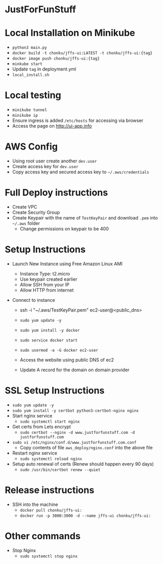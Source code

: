 # JustForFunStuff

# Local Installation on Minikube
 - `python3 main.py`
 - `docker build -t chonku/jffs-ui:LATEST -t chonku/jffs-ui:{tag}`
 - `docker image push chonku/jffs-ui:{tag}`
 - `minkube start`
 - Update `tag` in deployment.yml
 - `local_install.sh`

# Local testing
 - `minikube tunnel`
 - `minikube ip`
 - Ensure ingress is added `/etc/hosts` for accessing via browser
 - Access the page on http://ui-app.info

# AWS Config
 - Using root user create another `dev.user`
 - Create access key for `dev.user`
 - Copy access key and secured access key to `~/.aws/credentials`

# Full Deploy instructions
 - Create VPC
 - Create Security Group
 - Create Keypair with the name of `TestKeyPair` and download `.pem` into `~/.aws` folder
   - Change permissions on keypair to be 400

# Setup Instructions
 - Launch New Instance using Free Amazon Linux AMI
   - Instance Type: t2.micro
   - Use keypair created earlier
   - Allow SSH from your IP
   - Allow HTTP from internet
   
 - Connect to instance
   - ssh -i "~/.aws/TestKeyPair.pem" ec2-user@<public_dns>
   - `sudo yum update -y`
   - `sudo yum install -y docker`
   - `sudo service docker start`
   - `sudo usermod -a -G docker ec2-user`

   - Access the website using public DNS of ec2
   - Update A record for the domain on domain provider

# SSL Setup Instructions
 - `sudo yum update -y`
 - `sudo yum install -y certbot python3-certbot-nginx nginx`
 - Start nginx service
   - `sudo systemctl start nginx`
 - Get certs from Lets encrypt
   - `sudo certbot --nginx -d www.justforfunstuff.com -d justforfunstuff.com`
 - `sudo vi /etc/nginx/conf.d/www.justforfunstuff.com.conf`
   - Copy contents of file `aws_deploy/nginx.conf` into the above file
 - Restart nginx service
   - `sudo systemctl reload nginx`
 - Setup auto renewal of certs (Renew should happen every 90 days)
   - `sudo /usr/bin/certbot renew --quiet`

# Release instructions
  - SSH into the machine
    - `docker pull chonku/jffs-ui:`<Tag>
    - `docker run -p 3000:3000 -d --name jffs-ui chonku/jffs-ui:`<Tag>

# Other commands
   - Stop Nginx
     - `sudo systemctl stop nginx`
   
